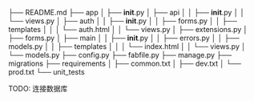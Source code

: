 ├── README.md
├── app
│   ├── __init__.py
│   ├── api
│   │   ├── __init__.py
│   │   └── views.py
│   ├── auth
│   │   ├── __init__.py
│   │   ├── forms.py
│   │   ├── templates
│   │   │   └── auth.html
│   │   └── views.py
│   ├── extensions.py
│   ├── forms.py
│   ├── main
│   │   ├── __init__.py
│   │   ├── errors.py
│   │   ├── models.py
│   │   ├── templates
│   │   │   └── index.html
│   │   └── views.py
│   └── models.py
├── config.py
├── fabfile.py
├── manage.py
├── migrations
├── requirements
│   ├── common.txt
│   ├── dev.txt
│   └── prod.txt
└── unit_tests


TODO: 连接数据库